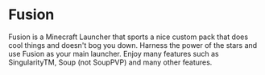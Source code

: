 # Fusion
Fusion is a Minecraft Launcher that sports a nice custom pack that does cool things and doesn't bog you down. Harness the power of the stars and use Fusion as your main launcher. Enjoy many features such as SingularityTM, Soup (not SoupPVP) and many other features.
